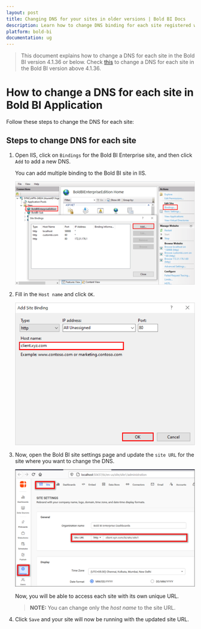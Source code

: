 ```yaml
---
layout: post
title: Changing DNS for your sites in older versions | Bold BI Docs
description: Learn how to change DNS binding for each site registered with Bold BI application 4.1.36 or below that are used for embedded scenarios.
platform: bold-bi
documentation: ug
---
```


> This document explains how to change a DNS for each site in the Bold BI version 4.1.36 or below. Check [this](/faq/how-to-change-dns-for-each-tenant-site/) to change a DNS for each site in the Bold BI version above 4.1.36.

# How to change a DNS for each site in Bold BI Application

Follow these steps to change the DNS for each site:

## Steps to change DNS for each site

1. Open IIS, click on `Bindings` for the Bold BI Enterprise site, and then click `Add` to add a new DNS.

   You can add multiple binding to the Bold BI site in IIS.

   ![New Binding](/static/assets/faq/images/new-binding.png#width=55%)

2. Fill in the `Host name` and click `OK`.

    ![Save Binding](/static/assets/faq/images/save-binding.png#width=40%)

3. Now, open the Bold BI site settings page and update the `site URL` for the site where you want to change the DNS.

    ![Update Site URL](/static/assets/faq/images/update-site-url.png#width=50%)

    Now, you will be able to access each site with its own unique URL.

    > **NOTE:** You can change only the *host name* to the site URL.

4. Click `Save` and your site will now be running with the updated site URL.